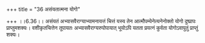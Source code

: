 +++
title = "36 असंयतात्मना योगो"

+++
।।6.36।। असंयतं अभ्यासवैराग्याभ्यामनायत्तं चित्तं यस्य तेन
आत्मौपम्येनेत्यनेनोक्तो योगो दुष्प्रापः प्राप्तुमशक्यः। वशीकृतचित्तेन
तूपायतः अभ्यासवैराग्यरुपोपायात् भूयोऽपि यतता प्रयत्नं कुर्वता
योगोऽवापुतुं प्राप्तुं शक्यः।
